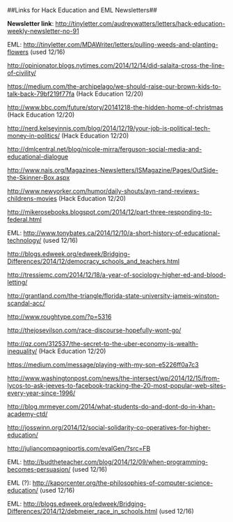 ##Links for Hack Education and EML Newsletters##

**Newsletter link**: http://tinyletter.com/audreywatters/letters/hack-education-weekly-newsletter-no-91

EML: http://tinyletter.com/MDAWriter/letters/pulling-weeds-and-planting-flowers (used 12/16)

http://opinionator.blogs.nytimes.com/2014/12/14/did-salaita-cross-the-line-of-civility/

https://medium.com/the-archipelago/we-should-raise-our-brown-kids-to-talk-back-79bf219f77fa (Hack Education 12/20)

http://www.bbc.com/future/story/20141218-the-hidden-home-of-christmas (Hack Education 12/20)

http://nerd.kelseyinnis.com/blog/2014/12/19/your-job-is-political-tech-money-in-politics/ (Hack Education 12/20)

http://dmlcentral.net/blog/nicole-mirra/ferguson-social-media-and-educational-dialogue

http://www.nais.org/Magazines-Newsletters/ISMagazine/Pages/OutSide-the-Skinner-Box.aspx

http://www.newyorker.com/humor/daily-shouts/ayn-rand-reviews-childrens-movies (Hack Education 12/20)

http://mikerosebooks.blogspot.com/2014/12/part-three-responding-to-federal.html

EML: http://www.tonybates.ca/2014/12/10/a-short-history-of-educational-technology/ (used 12/16)

http://blogs.edweek.org/edweek/Bridging-Differences/2014/12/democracy_schools_and_teachers.html

http://tressiemc.com/2014/12/18/a-year-of-sociology-higher-ed-and-blood-letting/

http://grantland.com/the-triangle/florida-state-university-jameis-winston-scandal-acc/

http://www.roughtype.com/?p=5316

http://thejosevilson.com/race-discourse-hopefully-wont-go/

http://qz.com/312537/the-secret-to-the-uber-economy-is-wealth-inequality/ (Hack Education 12/20)

https://medium.com/message/playing-with-my-son-e5226ff0a7c3

http://www.washingtonpost.com/news/the-intersect/wp/2014/12/15/from-lycos-to-ask-jeeves-to-facebook-tracking-the-20-most-popular-web-sites-every-year-since-1996/

http://blog.mrmeyer.com/2014/what-students-do-and-dont-do-in-khan-academy-ctd/

http://josswinn.org/2014/12/social-solidarity-co-operatives-for-higher-education/

http://juliancompagniportis.com/evalGen/?src=FB

EML: http://budtheteacher.com/blog/2014/12/09/when-programming-becomes-persuasion/ (used 12/16)

EML (?): http://kaporcenter.org/the-philosophies-of-computer-science-education/ (used 12/16)

EML: http://blogs.edweek.org/edweek/Bridging-Differences/2014/12/debmeier_race_in_schools.html (used 12/16)

